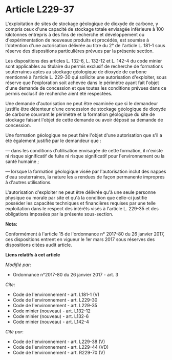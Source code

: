 # Article L229-37

L'exploitation de sites de stockage géologique de dioxyde de carbone, y compris ceux d'une capacité de stockage totale
envisagée inférieure à 100 kilotonnes entrepris à des fins de recherche et développement ou d'expérimentation de nouveaux
produits et procédés, est soumise à l'obtention d'une autorisation délivrée au titre du 2° de l'article L. 181-1 sous réserve
des dispositions particulières prévues par la présente section. 

Les dispositions des articles L. 132-6, L. 132-12 et L. 142-4 du code minier sont applicables au titulaire du permis exclusif
de recherche de formations souterraines aptes au stockage géologique de dioxyde de carbone mentionné à l'article L. 229-30
qui sollicite une autorisation d'exploiter, sous réserve que l'exploration soit achevée dans le périmètre ayant fait l'objet
d'une demande de concession et que toutes les conditions prévues dans ce permis exclusif de recherche aient été respectées. 

Une demande d'autorisation ne peut être examinée que si le demandeur justifie être détenteur d'une concession de stockage
géologique de dioxyde de carbone couvrant le périmètre et la formation géologique du site de stockage faisant l'objet de
cette demande ou avoir déposé sa demande de concession. 

Une formation géologique ne peut faire l'objet d'une autorisation que s'il a été également justifié par le demandeur que : 

― dans les conditions d'utilisation envisagée de cette formation, il n'existe ni risque significatif de fuite ni risque
significatif pour l'environnement ou la santé humaine ; 

― lorsque la formation géologique visée par l'autorisation inclut des nappes d'eau souterraines, la nature les a rendues de
façon permanente impropres à d'autres utilisations. 

L'autorisation d'exploiter ne peut être délivrée qu'à une seule personne physique ou morale par site et qu'à la condition que
celle-ci justifie posséder les capacités techniques et financières requises par une telle exploitation dans le respect des
intérêts visés à l'article L. 229-35 et des obligations imposées par la présente sous-section.

**Nota:**

Conformément à l'article 15 de l'ordonnance n° 2017-80 du 26 janvier 2017, ces dispositions entrent en vigueur le 1er mars
2017 sous réserves des dispositions citées audit article.

**Liens relatifs à cet article**

_Modifié par_:

  - Ordonnance n°2017-80 du 26 janvier 2017 - art. 3

_Cite_:

  - Code de l'environnement - art. L181-1 (V)
  - Code de l'environnement - art. L229-30
  - Code de l'environnement - art. L229-35
  - Code minier (nouveau) - art. L132-12
  - Code minier (nouveau) - art. L132-6
  - Code minier (nouveau) - art. L142-4

_Cité par_:

  - Code de l'environnement - art. L229-38 (V)
  - Code de l'environnement - art. L229-44 (VD)
  - Code de l'environnement - art. R229-70 (V)
